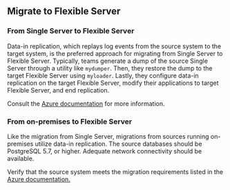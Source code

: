 ## Migrate to Flexible Server

### From Single Server to Flexible Server

Data-in replication, which replays log events from the source system to the target system, is the preferred approach for migrating from Single Server to Flexible Server. Typically, teams generate a dump of the source Single Server through a utility like `mydumper`. Then, they restore the dump to the target Flexible Server using `myloader`. Lastly, they configure data-in replication on the target Flexible Server, modify their applications to target Flexible Server, and end replication.

Consult the [Azure documentation](https://learn.microsoft.com/azure/postgresql/flexible-server/howto-migrate-single-flexible-minimum-downtime) for more information.

### From on-premises to Flexible Server

Like the migration from Single Server, migrations from sources running on-premises utilize data-in replication. The source databases should be PostgreSQL 5.7, or higher. Adequate network connectivity should be available.

Verify that the source system meets the migration requirements listed in the [Azure documentation.](https://learn.microsoft.com/azure/postgresql/flexible-server/flexible-server/concepts-data-in-replication)
